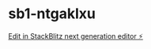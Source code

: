 # sb1-ntgaklxu

[Edit in StackBlitz next generation editor ⚡️](https://stackblitz.com/~/github.com/renelorea/sb1-ntgaklxu)